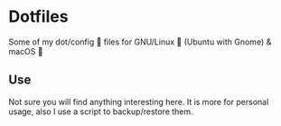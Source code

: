 # Dotfiles
Some of my dot/config :shell: files for GNU/Linux :penguin: (Ubuntu with Gnome) & macOS :apple:

## Use
Not sure you will find anything interesting here.
It is more for personal usage, also I use a script to backup/restore them.
